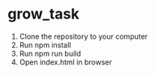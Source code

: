 # grow_task
1. Clone the repository to your computer
2. Run npm install
3. Run npm run build
4. Open index.html in browser
